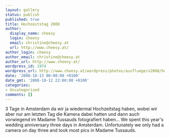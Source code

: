 ```yaml
---
layout: gallery
status: publish
published: true
title: Hochzeitstag 2008
author:
  display_name: cheesy
  login: cheesy
  email: christine@cheesy.at
  url: http://www.cheesy.at/
author_login: cheesy
author_email: christine@cheesy.at
author_url: http://www.cheesy.at/
wordpress_id: 1974
wordpress_url: http://www.cheesy.at/wordpress/photos/ausfluege/x2008/hochzeitstag-2008/
date: '2008-10-13 00:00:00 +0100'
date_gmt: '2008-10-12 22:00:00 +0100'
categories:
- Uncategorized
comments: []
---
```

<!--:de-->3 Tage in Amsterdam da wir ja wiedermal Hochzeitstag haben, wobei wir aber nur am letzten Tag die Kamera dabei hatten und dann auch vorwiegend im Madame Tussauds fotografiert haben...
<!--:--><!--:en-->We spent this year's wedding anniversary three days in Amsterdam. Unfortunately we only had a camera on day three and took most pics in Madame Tussauds.
<!--:-->
